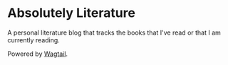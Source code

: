  Absolutely Literature
 ======
 
 A personal literature blog that tracks the books that I've read or that I am currently reading.
 
 Powered by [Wagtail](https://wagtail.io).
